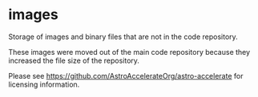 # images
Storage of images and binary files that are not in the code repository.

These images were moved out of the main code repository because they increased the file size of the repository.

Please see https://github.com/AstroAccelerateOrg/astro-accelerate for licensing information.
